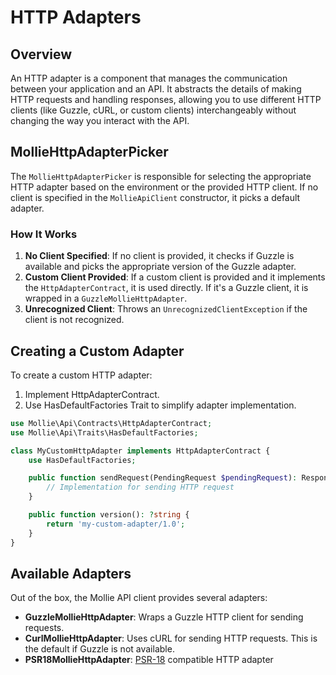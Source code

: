# HTTP Adapters

## Overview

An HTTP adapter is a component that manages the communication between your application and an API. It abstracts the details of making HTTP requests and handling responses, allowing you to use different HTTP clients (like Guzzle, cURL, or custom clients) interchangeably without changing the way you interact with the API.

## MollieHttpAdapterPicker

The `MollieHttpAdapterPicker` is responsible for selecting the appropriate HTTP adapter based on the environment or the provided HTTP client. If no client is specified in the `MollieApiClient` constructor, it picks a default adapter.

### How It Works

1. **No Client Specified**: If no client is provided, it checks if Guzzle is available and picks the appropriate version of the Guzzle adapter.
2. **Custom Client Provided**: If a custom client is provided and it implements the `HttpAdapterContract`, it is used directly. If it's a Guzzle client, it is wrapped in a `GuzzleMollieHttpAdapter`.
3. **Unrecognized Client**: Throws an `UnrecognizedClientException` if the client is not recognized.

## Creating a Custom Adapter

To create a custom HTTP adapter:
1.	Implement HttpAdapterContract.
2.	Use HasDefaultFactories Trait to simplify adapter implementation.

```php
use Mollie\Api\Contracts\HttpAdapterContract;
use Mollie\Api\Traits\HasDefaultFactories;

class MyCustomHttpAdapter implements HttpAdapterContract {
    use HasDefaultFactories;

    public function sendRequest(PendingRequest $pendingRequest): Response {
        // Implementation for sending HTTP request
    }

    public function version(): ?string {
        return 'my-custom-adapter/1.0';
    }
}
```

## Available Adapters

Out of the box, the Mollie API client provides several adapters:

- **GuzzleMollieHttpAdapter**: Wraps a Guzzle HTTP client for sending requests.
- **CurlMollieHttpAdapter**: Uses cURL for sending HTTP requests. This is the default if Guzzle is not available.
- **PSR18MollieHttpAdapter**: [PSR-18](https://www.php-fig.org/psr/psr-18/) compatible HTTP adapter
